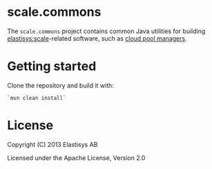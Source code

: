 scale.commons
=============
The `scale.commons` project contains common Java utilities for building
[elastisys:scale](http://elastisys.com/scale)-related software, such as 
[cloud pool managers](http://cloudpoolrestapi.readthedocs.org/en/latest).

Getting started
===============

Clone the repository and build it with:

    `mvn clean install`


License
=======
Copyright (C) 2013 Elastisys AB

Licensed under the Apache License, Version 2.0
